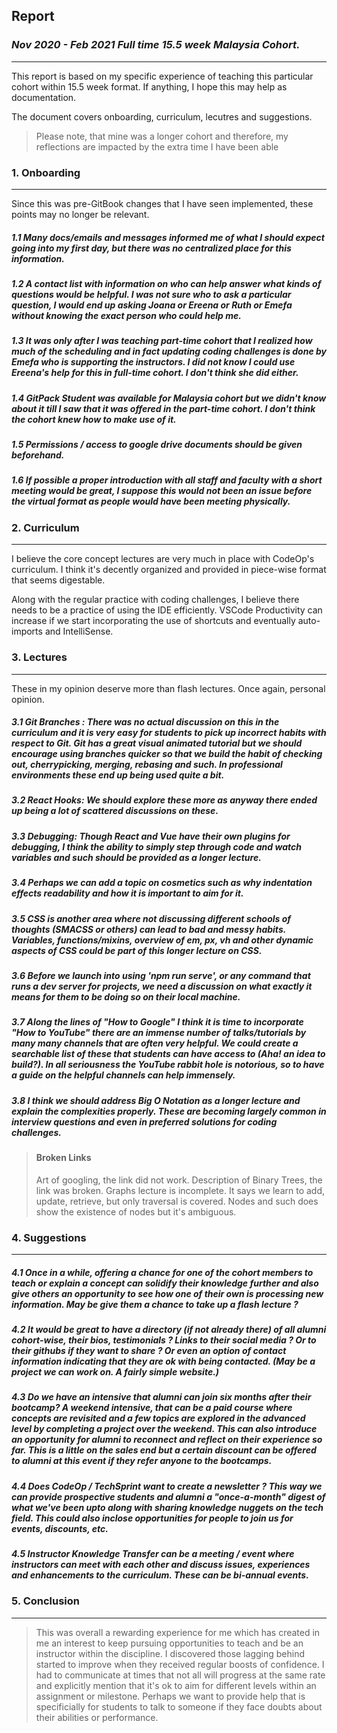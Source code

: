 ## **Report**  
### *Nov 2020 - Feb 2021 Full time 15.5  week Malaysia Cohort.*
--------

This report is based on my specific experience of teaching this particular cohort within 15.5 week format. If anything, I hope this may help as documentation. 

The document covers onboarding, curriculum, lecutres and suggestions.

> Please note, that mine was a longer cohort and therefore, my reflections are impacted by the extra time I have been able  

### 1. Onboarding 
-----
Since this was pre-GitBook changes that I have seen implemented, these points may no longer be relevant. 

##### 1.1 Many docs/emails and messages informed me of what I should expect going into my first day, but there was no centralized place for this information.  
   
##### 1.2 A contact list with information on who can help answer what kinds of questions would be helpful. I was not sure who to ask a particular question, I would end up asking Joana or Ereena or Ruth or Emefa without knowing the exact person who could help me.  
##### 1.3 It was only after I was teaching part-time cohort that I realized how much of the scheduling and in fact updating coding challenges is  done by Emefa who is supporting the instructors. I did not know I could use Ereena's help for this in full-time cohort. I don't think she did either. 
##### 1.4 GitPack Student was available for Malaysia cohort but we didn't know about it till I saw that it was offered in the part-time cohort. I don't think the cohort knew how to make use of it. 
   
##### 1.5 Permissions / access to google drive documents should be given beforehand. 
 
   
##### 1.6 If possible a proper introduction with all staff and faculty with a short meeting would be great, I suppose this would not been an issue before the virtual format as people would have been meeting physically.  
   
### 2. Curriculum
-----

I believe the core concept lectures are very much in place with CodeOp's curriculum.  I think it's decently organized and provided in piece-wise format that seems digestable.  

Along with the regular practice with coding challenges, I believe there needs to be a practice of using the IDE efficiently. VSCode Productivity can increase if we start incorporating the use of shortcuts and eventually auto-imports and IntelliSense. 

### 3. Lectures 
-----

These in my opinion deserve more than flash lectures. Once again, personal opinion.  

##### 3.1 Git Branches : There was no actual discussion on this in the curriculum and it is very easy for students to pick up incorrect habits with respect to Git. Git has a great visual animated tutorial but we should encourage using branches quicker so that we build the habit of checking out, cherrypicking, merging, rebasing and such. In professional environments these end up being used quite a bit. 
   
##### 3.2 React Hooks: We should explore these more as anyway there ended up being a lot of scattered discussions on these.
    
##### 3.3 Debugging: Though React and Vue have their own plugins for debugging, I think the ability to simply step through code and watch variables and such should be provided as a longer lecture. 

##### 3.4 Perhaps we can add a topic on cosmetics such as why indentation effects readability and how it is important to aim for it. 

##### 3.5 CSS is another area where not discussing different schools of thoughts (SMACSS or others) can lead to bad and messy habits. Variables, functions/mixins, overview of em, px, vh and other dynamic aspects of CSS could be part of this longer lecture on CSS.

##### 3.6 Before we launch into using 'npm run serve', or any command that runs a dev server for projects, we need a discussion on what exactly it means for them to be doing so on their local machine. 

##### 3.7 Along the lines of "How to Google" I think it is time to incorporate "How to YouTube" there are an immense number of talks/tutorials by many many channels that are often very helpful. We could create a searchable list of these that students can have access to (Aha! an idea to build?). In all seriousness the YouTube rabbit hole is notorious, so to have a guide on the helpful channels can help immensely.

##### 3.8 I think we should address Big O Notation as a longer lecture and explain the complexities properly. These are becoming largely common in interview questions and even in preferred solutions for coding challenges.   
  
>#### Broken Links
>Art of googling, the link did not work. 
>Description of Binary Trees, the link was broken. 
>Graphs lecture is incomplete. It says we learn to add, update, retrieve, but only traversal is covered. Nodes and such does show the existence of nodes but it's ambiguous. 

### 4. Suggestions 
---
##### 4.1 Once in a while, offering a chance for one of the cohort members to teach or explain a concept can solidify their knowledge further and also give others an opportunity to see how one of their own is processing new information. May be give them a chance to take up a flash lecture ? 
   
##### 4.2 It would be great to have a directory (if not already there) of all alumni cohort-wise, their bios, testimonials ? Links to their social media ? Or to their githubs if they want to share ? Or even an option of contact information indicating that they are ok with being contacted.  (May be a project we can work on. A fairly simple website.)

##### 4.3 Do we have an intensive that alumni can join six months after their bootcamp? A weekend intensive, that can be a paid course where concepts are revisited and a few topics are explored in the advanced level by completing a project over the weekend.  This can also introduce an opportunity for alumni to reconnect and reflect on their experience so far.  This is a little on the sales end but a certain discount can be offered to alumni at this event if they refer anyone to the bootcamps.  

##### 4.4 Does CodeOp / TechSprint want to create a newsletter ? This way we can provide prospective students and alumni a "once-a-month" digest of what we've been upto along with sharing knowledge nuggets on the tech field. This could also inclose opportunities for people to join us for events, discounts, etc.

##### 4.5 Instructor Knowledge Transfer can be a meeting / event where instructors can meet with each other and discuss issues, experiences and enhancements to the curriculum.  These can be bi-annual events. 
   
### 5. Conclusion
---
> This was overall a rewarding experience for me which has created in me an interest to keep pursuing opportunities to teach and be an instructor within the discipline. I discovered those lagging behind started to improve when they received regular boosts of confidence. I had to communicate at times that not all will progress at the same rate and explicitly mention that it's ok to aim for different levels within an assignment or milestone. Perhaps we want to provide help that is specificially for students to talk to someone if they face doubts about their abilities or performance.  
   